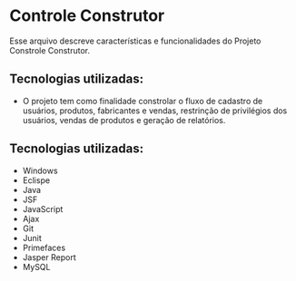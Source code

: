 
# Controle Construtor
Esse arquivo descreve características e funcionalidades do Projeto Constrole Construtor.

## Tecnologias utilizadas:

- O projeto tem como finalidade constrolar o fluxo de cadastro de usuários, produtos, fabricantes e vendas, restrinção de privilégios dos usuários, vendas de produtos e geração de relatórios. 

## Tecnologias utilizadas:

- Windows
- Eclispe
- Java
- JSF
- JavaScript
- Ajax
- Git
- Junit
- Primefaces
- Jasper Report
- MySQL
